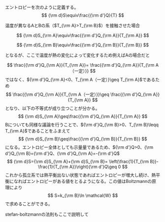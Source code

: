 
エントロピーを次のように定義する。
$$
    {\rm d}S\equiv\frac{{\rm d'}Q}{T}
$$

温度が異なるAとBの系（$T_{\rm A}>T_{\rm B}$）を接触させた場合

$$
    {\rm d}S_{\rm A}\equiv\frac{{\rm d'}Q_{\rm A}}{T_{\rm A}}
$$

$$
    {\rm d}S_{\rm B}\equiv\frac{{\rm d'}Q_{\rm B}}{T_{\rm B}}
$$

となるが、ここで温度が熱の変化によって変化するため例えばAの場合だと

$$
    \frac{{\rm d'}Q_{\rm A}}{T_{\rm A}}=
    \frac{{\rm d'}Q_{\rm A}}{T_{\rm A（一定）}}
$$
ではなく、${\rm d'}Q_{\rm A}<0、T_{\rm A（一定）}\geq T_{\rm A}$であるため
$$
    \frac{{\rm d'}Q_{\rm A}}{T_{\rm A（一定）}}\geq
    \frac{{\rm d'}Q_{\rm A}}{T_{\rm A}}
$$
となり、以下の不等式が成り立つことが分かる。
$$
    {\rm d}S_{\rm A}\geq\frac{{\rm d'}Q_{\rm A}}{T_{\rm A}}
$$
Bについても同様な議論を行うことで、${\rm d'}Q_{\rm B}>0、T_{\rm B}\leqq T_{\rm A}$であることをふまえて
$$
    {\rm d}S_{\rm B}\geq\frac{{\rm d'}Q_{\rm B}}{T_{\rm B}}
$$
になる。エントロピー全体としても示量量であるため、${\rm d'}Q>0、{\rm d'}Q_{\rm B}={\rm d'}Q、{\rm d'}Q_{\rm A}=-{\rm d'}Q$
$$
    {\rm d}S={\rm d}S_{\rm A}+{\rm d}S_{\rm B}=
    \left(\frac{1}{T_{\rm B}}-\frac{1}{T_{\rm A}}\right){\rm d'}Q\geq 0
$$
これから孤立系では熱平衡出ない状態であればエントロピーが増大し続け、熱平衡になればエントロピーがある値をとるようになる。この値はBoltzmannの原理により
$$
    S=k_{\rm B}\ln \mathcal{W}
$$
で求めることができる。


stefan-boltzmannの法則もここで説明して